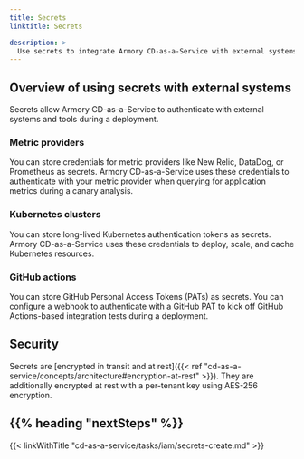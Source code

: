 ```yaml
---
title: Secrets
linktitle: Secrets

description: >
  Use secrets to integrate Armory CD-as-a-Service with external systems and tools.
---
```


## Overview of using secrets with external systems

Secrets allow Armory CD-as-a-Service to authenticate with external systems and tools during a deployment.

### Metric providers

You can store credentials for metric providers like New Relic, DataDog, or Prometheus as secrets. Armory CD-as-a-Service uses these credentials to authenticate with your metric provider when querying for application metrics during a canary analysis.

### Kubernetes clusters

You can store long-lived Kubernetes authentication tokens as secrets.
Armory CD-as-a-Service uses these credentials to deploy, scale, and cache Kubernetes resources.

### GitHub actions

You can store GitHub Personal Access Tokens (PATs) as secrets.
You can configure a webhook to authenticate with a GitHub PAT to kick off GitHub Actions-based integration tests during a deployment.

## Security

Secrets are [encrypted in transit and at rest]({{< ref "cd-as-a-service/concepts/architecture#encryption-at-rest" >}}). They are additionally encrypted at rest with a per-tenant key using AES-256 encryption.


## {{% heading "nextSteps" %}}

{{< linkWithTitle "cd-as-a-service/tasks/iam/secrets-create.md" >}}